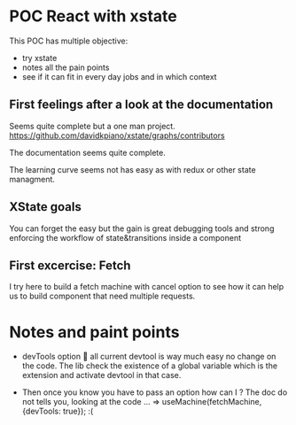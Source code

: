 # POC React with xstate

This POC has multiple objective:

* try xstate
* notes all the pain points
* see if it can fit in every day jobs and in which context

## First feelings after a look at the documentation

Seems quite complete but a one man project. https://github.com/davidkpiano/xstate/graphs/contributors

The documentation seems quite complete.

The learning curve seems not has easy as with redux or other state managment.

## XState goals

You can forget the easy
but the gain is great debugging tools and strong enforcing the workflow of state&transitions inside a component

## First excercise: Fetch

I try here to build a fetch machine with cancel option to see how it can help us to build component that need multiple requests.

# Notes and paint points

* devTools option :facepalm: all current devtool is way much easy no change on the code. The lib check the existence of a global variable which is the extension and activate devtool in that case.

* Then once you know you have to pass an option how can I ? The doc do not tells you, looking at the code ... => useMachine(fetchMachine, {devTools: true}); :(


